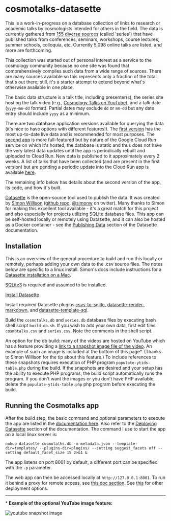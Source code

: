 # cosmotalks-datasette

This is a work-in-progress on a database collection of links to research or academic talks by cosmologists intended for others in the field. The data is currently gathered from [155 diverse sources](https://jrdmb.netlify.app/crt-series.html) (called 'series') that have published talks from conferences, seminars, workshops, course lectures, summer schools, colloquia, etc. Currently 5,098 online talks are listed, and more are forthcoming. 

This collection was started out of personal interest as a service to the cosmology community because no one site was found that comprehensively compiles such data from a wide range of sources. There are many sources available so this represents only a fraction of the total that's out there; still, it's a starter attempt to extend beyond what's otherwise available in one place. 

The basic data structure is a talk title, including presenter(s), the series site hosting the talk video (e.g., [Cosmology Talks on YouTube](https://www.youtube.com/channel/UCstdttIo3HM6h3hDk_v2hug/videos)), and a talk date (`yyyy-mm-dd` format). Partial dates may exclude `dd` or `mm-dd` but any date entry should include `yyyy` as a minimum.

There are two database application versions available for querying the data (it's nice to have options with different features!). The [first version](https://jrdmb.netlify.app.crt.html) has the most up-to-date live data and is recommended for most purposes. The [second app](https://cosmotalks-cy6xkkbezq-uw.a.run.app/) is more full-featured but by nature of the Google Cloud Run service on which it's hosted, the database is static and thus does not have the very latest data updates until the app is periodically rebuilt and uploaded to Cloud Run. New data is published to it approximately every 2 weeks. A list of talks that have been collected (and are present in the first version) but are pending a periodic update into the Cloud Run app is available [here](https://jrdmb.netlify.app?fruo6fjhooe3ytfo).

The remaining info below has details about the second version of the app, its code, and how it's built.

[Datasette](https://datasette.io/) is the open-source tool used to publish the data. It was created by [Simon Willison](simonwillison.net) ([github repo](https://github.com/simonw/datasette), [@simonw](https://twitter.com/simonw) on twitter). Many thanks to Simon for making this excellent tool available - it's a great match for this project and also especially for projects utilizing SQLite database files. This app can be self-hosted locally or remotely using Datasette, and it can also be hosted as a Docker container - see the [Publishing Data](https://docs.datasette.io/en/latest/publish.html) section of the Datasette documentation. 

## Installation

This is an overview of the general procedure to build and run this locally or remotely, perhaps adding your own data to the .csv source files. The notes below are specific to a linux install. Simon's docs include instructions for a [Datasette installation on a Mac](https://docs.datasette.io/en/stable/installation.html#using-homebrew).

[SQLite3](https://www.sqlite.org/index.html) is required and assumed to be installed.

[Install Datasette](https://docs.datasette.io/en/stable/installation.html#basic-installation)

Install required Datasette plugins [csvs-to-sqlite](https://github.com/simonw/csvs-to-sqlite), [datasette-render-markdown](https://github.com/simonw/datasette-render-markdown), and [datasette-template-sql](https://github.com/simonw/datasette-template-sql).

Build the `cosmotalks.db` and `series.db` database files by executing bash shell script `build-db.sh`. If you wish to add your own data, first edit files `cosmotalks.csv` and `series.csv`.  Note the comments in the shell script.

An option for the db build: many of the videos are hosted on YouTube which has a feature providing a [link to a snapshot image file of the video](https://support.google.com/youtube/answer/72431?hl=en). An example of such an image is included at the bottom of this page*. (Thanks to Simon Willison for the tip about this feature.) To include references to these snapshots requires execution of PHP program `populate-ytids-table.php` during the build. If the snapshots are desired and your setup has the ability to execute PHP programs, the build script automatically runs the program.  If you don't want the images or you don't have PHP available, delete the `populate-ytids-table.php` php program before executing the build.

## Running the Cosmotalks app

After the build step, the basic command and optional parameters to execute the app are listed in the [documentation here](https://docs.datasette.io/en/stable/getting_started.html#datasette-serve-help). Also refer to the [Deploying Datasette](https://docs.datasette.io/en/stable/deploying.html#running-datasette-behind-a-proxy) section of the documentation. The command I use to start the app on a local linux server is:

`nohup datasette cosmotalks.db -m metadata.json --template-dir=templates/ --plugins-dir=plugins/ --setting suggest_facets off --setting default_facet_size 15 2>&1 &`

The app listens on port 8001 by default, a different port can be specified with the `-p` parameter.

The web app can then be accessed locally at `http://127.0.0.1:8001`. To run it behind a proxy for remote access, see [this doc section](https://docs.datasette.io/en/stable/deploying.html#deploying-datasette). See [this](https://docs.datasette.io/en/stable/deploying.html) for other deployment options.

--- 

\* **Example of the optional YouTube image feature:** 

![youtube snapshot image](https://github.com/jrdmb/cosmotalks-datasette/blob/main/static/row-view-with-yt-image.jpg)

